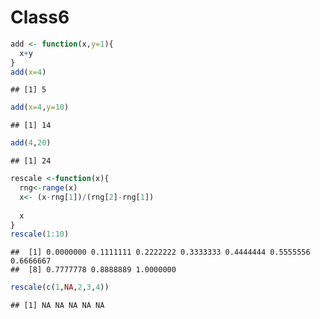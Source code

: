 Class6
================

``` r
add <- function(x,y=1){
  x+y
}
add(x=4)
```

    ## [1] 5

``` r
add(x=4,y=10)
```

    ## [1] 14

``` r
add(4,20)
```

    ## [1] 24

``` r
rescale <-function(x){
  rng<-range(x)
  x<- (x-rng[1])/(rng[2]-rng[1])
  
  x
}
rescale(1:10)
```

    ##  [1] 0.0000000 0.1111111 0.2222222 0.3333333 0.4444444 0.5555556 0.6666667
    ##  [8] 0.7777778 0.8888889 1.0000000

``` r
rescale(c(1,NA,2,3,4))
```

    ## [1] NA NA NA NA NA
